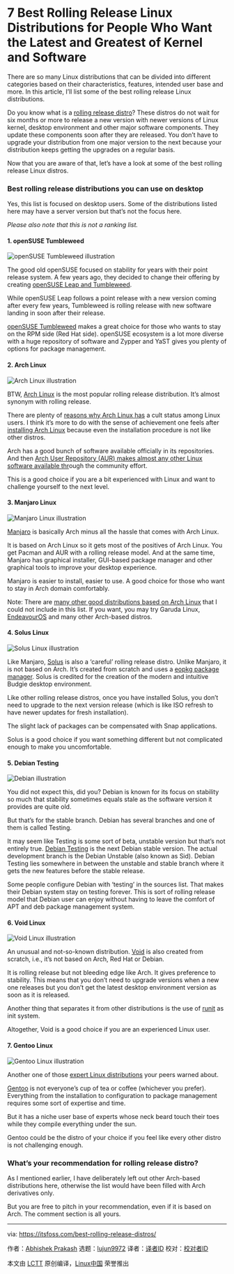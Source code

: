 [#]: subject: "7 Best Rolling Release Linux Distributions for People Who Want the Latest and Greatest of Kernel and Software"
[#]: via: "https://itsfoss.com/best-rolling-release-distros/"
[#]: author: "Abhishek Prakash https://itsfoss.com/author/abhishek/"
[#]: collector: "lujun9972"
[#]: translator: "wxy"
[#]: reviewer: " "
[#]: publisher: " "
[#]: url: " "

7 Best Rolling Release Linux Distributions for People Who Want the Latest and Greatest of Kernel and Software
======

There are so many Linux distributions that can be divided into different categories based on their characteristics, features, intended user base and more. In this article, I’ll list some of the best rolling release Linux distributions.

Do you know what is a [rolling release distro][1]? These distros do not wait for six months or more to release a new version with newer versions of Linux kernel, desktop environment and other major software components. They update these components soon after they are released. You don’t have to upgrade your distribution from one major version to the next because your distribution keeps getting the upgrades on a regular basis.

Now that you are aware of that, let’s have a look at some of the best rolling release Linux distros.

### Best rolling release distributions you can use on desktop

Yes, this list is focused on desktop users. Some of the distributions listed here may have a server version but that’s not the focus here.

_Please also note that this is not a ranking list._

#### 1\. openSUSE Tumbleweed

![openSUSE Tumbleweed illustration][2]

The good old openSUSE focused on stability for years with their point release system. A few years ago, they decided to change their offering by creating [openSUSE Leap and Tumbleweed][3].

While openSUSE Leap follows a point release with a new version coming after every few years, Tumbleweed is rolling release with new software landing in soon after their release.

[openSUSE Tumbleweed][4] makes a great choice for those who wants to stay on the RPM side (Red Hat side). openSUSE ecosystem is a lot more diverse with a huge repository of software and Zypper and YaST gives you plenty of options for package management.

#### 2\. Arch Linux

![Arch Linux illustration][5]

BTW, [Arch Linux][6] is the most popular rolling release distribution. It’s almost synonym with rolling release.

There are plenty of [reasons why Arch Linux has][7] a cult status among Linux users. I think it’s more to do with the sense of achievement one feels after [installing Arch Linux][8] because even the installation procedure is not like other distros.

Arch has a good bunch of software available officially in its repositories. And then [Arch User Repository (AUR) makes almost any other Linux software available thr][9]ough the community effort.

This is a good choice if you are a bit experienced with Linux and want to challenge yourself to the next level.

#### 3\. Manjaro Linux

![Manjaro Linux illustration][10]

[Manjaro][11] is basically Arch minus all the hassle that comes with Arch Linux.

It is based on Arch Linux so it gets most of the positives of Arch Linux. You get Pacman and AUR with a rolling release model. And at the same time, Manjaro has graphical installer, GUI-based package manager and other graphical tools to improve your desktop experience.

Manjaro is easier to install, easier to use. A good choice for those who want to stay in Arch domain comfortably.

Note: There are [many other good distributions based on Arch Linux][12] that I could not include in this list. If you want, you may try Garuda Linux, [EndeavourOS][13] and many other Arch-based distros.

#### 4\. Solus Linux

![Solus Linux illustration][14]

Like Manjaro, [Solus][15] is also a ‘careful’ rolling release distro. Unlike Manjaro, it is not based on Arch. It’s created from scratch and uses a [eopkg package manager][16]. Solus is credited for the creation of the modern and intuitive Budgie desktop environment.

Like other rolling release distros, once you have installed Solus, you don’t need to upgrade to the next version release (which is like ISO refresh to have newer updates for fresh installation).

The slight lack of packages can be compensated with Snap applications.

Solus is a good choice if you want something different but not complicated enough to make you uncomfortable.

#### 5\. Debian Testing

![Debian illustration][17]

You did not expect this, did you? Debian is known for its focus on stability so much that stability sometimes equals stale as the software version it provides are quite old.

But that’s for the stable branch. Debian has several branches and one of them is called Testing.

It may seem like Testing is some sort of beta, unstable version but that’s not entirely true. [Debian Testing][18] is the next Debian stable version. The actual development branch is the Debian Unstable (also known as Sid). Debian Testing lies somewhere in between the unstable and stable branch where it gets the new features before the stable release.

Some people configure Debian with ‘testing’ in the sources list. That makes their Debian system stay on testing forever. This is sort of rolling release model that Debian user can enjoy without having to leave the comfort of APT and deb package management system.

#### 6\. Void Linux

![Void Linux illustration][19]

An unusual and not-so-known distribution. [Void][20] is also created from scratch, i.e., it’s not based on Arch, Red Hat or Debian.

It is rolling release but not bleeding edge like Arch. It gives preference to stability. This means that you don’t need to upgrade versions when a new one releases but you don’t get the latest desktop environment version as soon as it is released.

Another thing that separates it from other distributions is the use of [runit][21] as init system.

Altogether, Void is a good choice if you are an experienced Linux user.

#### 7\. Gentoo Linux

![Gentoo Linux illustration][22]

Another one of those [expert Linux distributions][23] your peers warned about.

[Gentoo][24] is not everyone’s cup of tea or coffee (whichever you prefer). Everything from the installation to configuration to package management requires some sort of expertise and time.

But it has a niche user base of experts whose neck beard touch their toes while they compile everything under the sun.

Gentoo could be the distro of your choice if you feel like every other distro is not challenging enough.

### What’s your recommendation for rolling release distro?

As I mentioned earlier, I have deliberately left out other Arch-based distributions here, otherwise the list would have been filled with Arch derivatives only.

But you are free to pitch in your recommendation, even if it is based on Arch. The comment section is all yours.

--------------------------------------------------------------------------------

via: https://itsfoss.com/best-rolling-release-distros/

作者：[Abhishek Prakash][a]
选题：[lujun9972][b]
译者：[译者ID](https://github.com/译者ID)
校对：[校对者ID](https://github.com/校对者ID)

本文由 [LCTT](https://github.com/LCTT/TranslateProject) 原创编译，[Linux中国](https://linux.cn/) 荣誉推出

[a]: https://itsfoss.com/author/abhishek/
[b]: https://github.com/lujun9972
[1]: https://itsfoss.com/rolling-release/
[2]: https://i0.wp.com/itsfoss.com/wp-content/uploads/2021/12/opensuse-tumbleweed.png?resize=800%2C350&ssl=1
[3]: https://itsfoss.com/opensuse-leap-vs-tumbleweed/
[4]: https://get.opensuse.org/tumbleweed/
[5]: https://i0.wp.com/itsfoss.com/wp-content/uploads/2021/12/arch-linux.png?resize=800%2C350&ssl=1
[6]: https://archlinux.org/
[7]: https://itsfoss.com/why-arch-linux/
[8]: https://itsfoss.com/install-arch-linux/
[9]: https://itsfoss.com/aur-arch-linux/
[10]: https://i2.wp.com/itsfoss.com/wp-content/uploads/2021/12/manjaro-linux.png?resize=800%2C350&ssl=1
[11]: https://manjaro.org/
[12]: https://itsfoss.com/arch-based-linux-distros/
[13]: https://endeavouros.com/
[14]: https://i0.wp.com/itsfoss.com/wp-content/uploads/2021/12/solus-linux.png?resize=800%2C350&ssl=1
[15]: https://getsol.us/home/
[16]: https://itsfoss.com/eopkg-commands/
[17]: https://i2.wp.com/itsfoss.com/wp-content/uploads/2021/12/debian-testing.png?resize=800%2C350&ssl=1
[18]: https://wiki.debian.org/DebianTesting
[19]: https://i1.wp.com/itsfoss.com/wp-content/uploads/2021/07/void-linux.png?resize=800%2C350&ssl=1
[20]: https://voidlinux.org/
[21]: http://smarden.org/runit/
[22]: https://i1.wp.com/itsfoss.com/wp-content/uploads/2021/07/gentoo-linux.png?resize=800%2C350&ssl=1
[23]: https://itsfoss.com/advanced-linux-distros/
[24]: https://www.gentoo.org/
